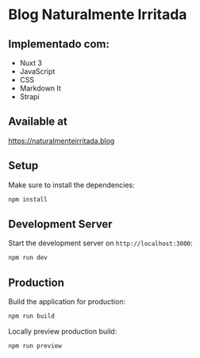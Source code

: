 # Blog Naturalmente Irritada

## Implementado com:

- Nuxt 3
- JavaScript
- CSS
- Markdown It
- Strapi

## Available at

https://naturalmenteirritada.blog

## Setup

Make sure to install the dependencies:

```bash
npm install
```

## Development Server

Start the development server on `http://localhost:3000`:

```bash
npm run dev
```

## Production

Build the application for production:

```bash
npm run build
```

Locally preview production build:

```bash
npm run preview
```
